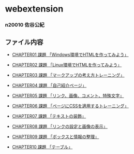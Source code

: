 # webextension
### n20010 佐谷公紀

## ファイル内容

- <a href=https://github.com/n20010/webextension/blob/master/chapter01/ch01-firsthtml-win.html>CHAPTER01 課題 「Windows環境でHTMLを作ってみよう」</a>

- <a href=https://github.com/n20010/webextension/tree/master/chapter02>CHAPTER02 課題 「Linux環境でHTMLを作ってみよう」</a>

- <a href=https://github.com/n20010/webextension/tree/master/chapter03>CHAPTER03 課題 「マークアップの考え方トレーニング」</a>

- <a href=https://github.com/n20010/webextension/tree/master/chapter04>CHAPTER04 課題 「自己紹介ページ」</a>

- <a href=https://github.com/n20010/webextension/tree/master/chapter05>CHAPTER05 課題 「リンク、画像、コメント、特殊文字」</a>

- <a href=https://github.com/n20010/webextension/tree/master/chapter06>CHAPTER06 課題 「ページにCSSを適用するトレーニング」</a>

- <a href=https://github.com/n20010/webextension/tree/master/chapter07>CHAPTER07 課題 「テキストの装飾」</a>

- <a href=https://github.com/n20010/webextension/tree/master/chapter08>CHAPTER08 課題 「リンクの設定と画像の表示」</a>

- <a href=https://github.com/n20010/webextension/tree/master/chapter09>CHAPTER09 課題 「ボックスと情報の整理」</a>

- <a href=https://github.com/n20010/webextension/tree/master/chapter010>CHAPTER10 課題 「テーブル」</a>
